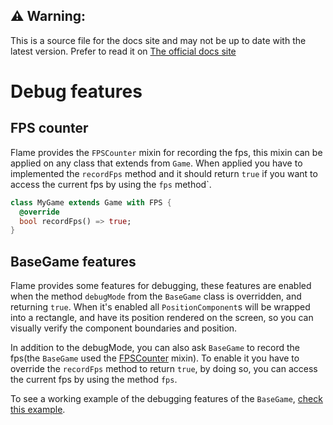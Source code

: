 <!-- {ignore} -->
## ⚠️ Warning:
This is a source file for the docs site and may not be up to date with the latest version.
Prefer to read it on [The official docs site](https://flame-engine.org/docs)
<!-- {/ignore} -->

# Debug features

## FPS counter

Flame provides the `FPSCounter` mixin for recording the fps, this mixin can be applied on any class that extends from `Game`. When applied you have to implemented the `recordFps` method and it should return `true` if you want to access the current fps by using the `fps` method`.

```dart
class MyGame extends Game with FPS {
  @override
  bool recordFps() => true;
}
```

## BaseGame features

Flame provides some features for debugging, these features are enabled when the method `debugMode` from the `BaseGame` class is overridden, and returning `true`. When it's enabled all `PositionComponent`s will be wrapped into a rectangle, and have its position rendered on the screen, so you can visually verify the component boundaries and position.

In addition to the debugMode, you can also ask `BaseGame` to record the fps(the `BaseGame` used the [FPSCounter](fps-counter) mixin). To enable it you have to override the `recordFps` method to return `true`, by doing so, you can access the current fps by using the method `fps`.

To see a working example of the debugging features of the `BaseGame`, [check this example](/doc/examples/debug).
